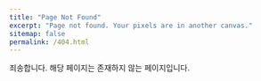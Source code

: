 ```yaml
---
title: "Page Not Found"
excerpt: "Page not found. Your pixels are in another canvas."
sitemap: false
permalink: /404.html
---
```


죄송합니다. 해당 페이지는 존재하지 않는 페이지입니다.